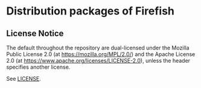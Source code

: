 # Distribution packages of Firefish

## License Notice

The default throughout the repository are dual-licensed under the Mozilla Public License 2.0 (at https://mozilla.org/MPL/2.0/) and the Apache License 2.0 (at https://www.apache.org/licenses/LICENSE-2.0), unless the header specifies another license.

See [LICENSE](./LICENSE).
